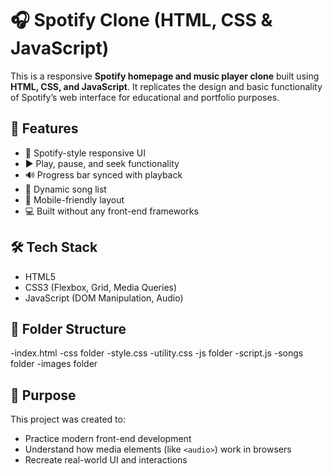 # 🎧 Spotify Clone (HTML, CSS & JavaScript)

This is a responsive **Spotify homepage and music player clone** built using **HTML, CSS, and JavaScript**. It replicates the design and basic functionality of Spotify’s web interface for educational and portfolio purposes.

## 🚀 Features

- 🎨 Spotify-style responsive UI
- ▶️ Play, pause, and seek functionality
- 🔊 Progress bar synced with playback
- 🎵 Dynamic song list
- 📱 Mobile-friendly layout
- 💻 Built without any front-end frameworks

## 🛠️ Tech Stack

- HTML5
- CSS3 (Flexbox, Grid, Media Queries)
- JavaScript (DOM Manipulation, Audio)

## 📁 Folder Structure
-index.html
-css folder
   -style.css
   -utility.css
-js folder
  -script.js
-songs folder
-images folder

## 🎯 Purpose

This project was created to:

- Practice modern front-end development
- Understand how media elements (like `<audio>`) work in browsers
- Recreate real-world UI and interactions
   
